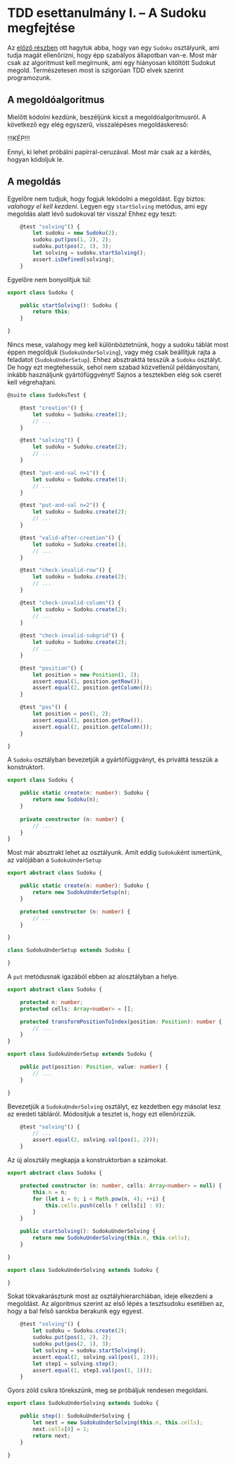 # TDD esettanulmány I. – A Sudoku megfejtése

Az [előző részben](https://kezmuvesprogramozo.hu/2016/11/21/tdd-esettanulmany-i-sudoku-megoldo) ott hagytuk abba, hogy van egy `Sudoku` osztályunk, ami tudja magát ellenőrizni, hogy épp szabályos állapotban van-e. Most már csak az algoritmust kell megírnunk, ami egy hiányosan kitöltött Sudokut megold. Természetesen most is szigorúan TDD elvek szerint programozunk.

## A megoldóalgoritmus

Mielőtt kódolni kezdünk, beszéljünk kicsit a megoldóalgoritmusról. A következő egy elég egyszerű, visszalépéses megoldáskereső:

!!!KÉP!!!

Ennyi, ki lehet próbálni papírral-ceruzával. Most már csak az a kérdés, hogyan kódoljuk le.

## A megoldás

Egyelőre nem tudjuk, hogy fogjuk lekódolni a megoldást. Egy biztos: *valahogy el kell kezdeni*. Legyen egy `startSolving` metódus, ami egy megoldás alatt lévő sudokuval tér vissza! Ehhez egy teszt:

````typescript
    @test "solving"() {
        let sudoku = new Sudoku(2);
        sudoku.put(pos(1, 2), 2);
        sudoku.put(pos(2, 1), 3);
        let solving = sudoku.startSolving();
        assert.isDefined(solving);
    }
````
Egyelőre nem bonyolítjuk túl:
````typescript
export class Sudoku {

    public startSolving(): Sudoku {
        return this;
    }

}
````
Nincs mese, valahogy meg kell különböztetnünk, hogy a sudoku táblát most éppen megoldjuk (`SudokuUnderSolving`), vagy még csak beállítjuk rajta a feladatot (`SudokuUnderSetup`). Ehhez absztrakttá tesszük a `Sudoku` osztályt. De hogy ezt megtehessük, sehol nem szabad közvetlenül példányosítani, inkább használjunk gyártófüggvényt! Sajnos a tesztekben elég sok cserét kell végrehajtani.

````typescript
@suite class SudokuTest {

    @test "creation"() {    
        let sudoku = Sudoku.create(1);
        // ...
    }

    @test "solving"() {
        let sudoku = Sudoku.create(2);
        // ...
    }

    @test "put-and-val n=1"() {
        let sudoku = Sudoku.create(1);
        // ...
    }

    @test "put-and-val n=2"() {
        let sudoku = Sudoku.create(2);
        // ...
    }

    @test "valid-after-creation"() {
        let sudoku = Sudoku.create(1);
        // ...
    }

    @test "check-invalid-row"() {
        let sudoku = Sudoku.create(2);
        // ...
    }

    @test "check-invalid-column"() {
        let sudoku = Sudoku.create(2);
        // ...
    }
    
    @test "check-invalid-subgrid"() {
        let sudoku = Sudoku.create(2);
        // ...
    }

    @test "position"() {
        let position = new Position(1, 2);
        assert.equal(1, position.getRow());
        assert.equal(2, position.getColumn());
    }

    @test "pos"() {
        let position = pos(1, 2);
        assert.equal(1, position.getRow());
        assert.equal(2, position.getColumn());
    }

}
````
A `Sudoku` osztályban bevezetjük a gyártófüggványt, és priváttá tesszük a konstruktort.
````typescript
export class Sudoku {

    public static create(n: number): Sudoku {
        return new Sudoku(n);
    }
    
    private constructor (n: number) {
        // ...
    }
}
````

Most már absztrakt lehet az osztályunk. Amit eddig `Sudoku`ként ismertünk, az valójában a `SudokuUnderSetup`

````typescript
export abstract class Sudoku {

    public static create(n: number): Sudoku {
        return new SudokuUnderSetup(n);
    }

    protected constructor (n: number) {
        // ...
    }

}

class SudokuUnderSetup extends Sudoku {

}
````

A `put` metódusnak igazából ebben az alosztályban a helye.

````typescript
export abstract class Sudoku {

    protected n: number;
    protected cells: Array<number> = [];

    protected transformPositionToIndex(position: Position): number {
        // ...
    }
}

export class SudokuUnderSetup extends Sudoku {

    public put(position: Position, value: number) {
        // ...
    }

}
````

Bevezetjük a `SudokuUnderSolving` osztályt, ez kezdetben egy másolat lesz az eredeti tábláról. Módosítjuk a tesztet is, hogy ezt ellenőrizzük.

````typescript
    @test "solving"() {
        // ...
        assert.equal(2, solving.val(pos(1, 2)));
    }
````
Az új alosztály megkapja a konstruktorban a számokat.
````typescript
export abstract class Sudoku {

    protected constructor (n: number, cells: Array<number> = null) {
        this.n = n;
        for (let i = 0; i < Math.pow(n, 4); ++i) {
            this.cells.push(cells ? cells[i] : 0);
        }
    }

    public startSolving(): SudokuUnderSolving {
        return new SudokuUnderSolving(this.n, this.cells);
    }

}

export class SudokuUnderSolving extends Sudoku {

}
````
Sokat tökvakarásztunk most az osztályhierarchiában, ideje elkezdeni a megoldást. Az algoritmus szerint az első lépés a tesztsudoku esetében az, hogy a bal felső sarokba berakunk egy egyest.
````typescript
    @test "solving"() {
        let sudoku = Sudoku.create(2);
        sudoku.put(pos(1, 2), 2);
        sudoku.put(pos(2, 1), 3);
        let solving = sudoku.startSolving();
        assert.equal(2, solving.val(pos(1, 2)));
        let step1 = solving.step();
        assert.equal(1, step1.val(pos(1, 1)));
    }
````
Gyors zöld csíkra törekszünk, meg se próbáljuk rendesen megoldani.
````typescript
export class SudokuUnderSolving extends Sudoku {

    public step(): SudokuUnderSolving {
        let next = new SudokuUnderSolving(this.n, this.cells);
        next.cells[0] = 1;
        return next;
    }

}
````
````typescript
````
````typescript
````
````typescript
````
````typescript
````
````typescript
````
````typescript
````
````typescript
````
````typescript
````
````typescript
````


